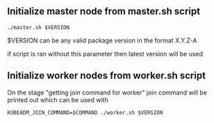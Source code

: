 <h2>Initialize master node from master.sh script</h2>

<code>./master.sh $VERSION</code>

$VERSION can be any valid package version in the format X.Y.Z-A

if script is ran without this parameter then latest version will be used

<h2>Initialize worker nodes from worker.sh script</h2>

On the stage "getting join command for worker" join command will be printed out which can be used 
with 

<code>KUBEADM_JOIN_COMMAND=$COMMAND ./worker.sh $VERSION</code>